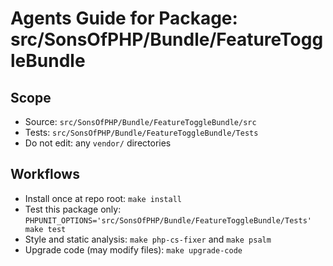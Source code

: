 # Agents Guide for Package: src/SonsOfPHP/Bundle/FeatureToggleBundle

## Scope

- Source: `src/SonsOfPHP/Bundle/FeatureToggleBundle/src`
- Tests: `src/SonsOfPHP/Bundle/FeatureToggleBundle/Tests`
- Do not edit: any `vendor/` directories

## Workflows

- Install once at repo root: `make install`
- Test this package only: `PHPUNIT_OPTIONS='src/SonsOfPHP/Bundle/FeatureToggleBundle/Tests' make test`
- Style and static analysis: `make php-cs-fixer` and `make psalm`
- Upgrade code (may modify files): `make upgrade-code`

